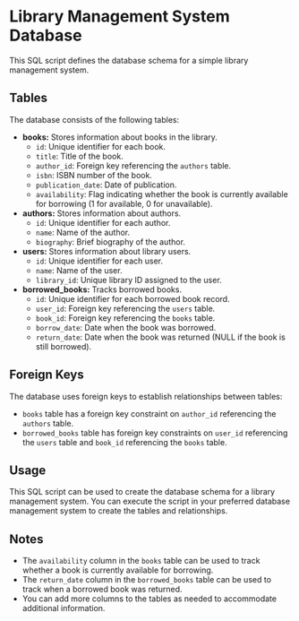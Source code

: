 # Library Management System Database

This SQL script defines the database schema for a simple library management system.

## Tables

The database consists of the following tables:

* **books:** Stores information about books in the library.
    * `id`: Unique identifier for each book.
    * `title`: Title of the book.
    * `author_id`: Foreign key referencing the `authors` table.
    * `isbn`: ISBN number of the book.
    * `publication_date`: Date of publication.
    * `availability`: Flag indicating whether the book is currently available for borrowing (1 for available, 0 for unavailable).
* **authors:** Stores information about authors.
    * `id`: Unique identifier for each author.
    * `name`: Name of the author.
    * `biography`: Brief biography of the author.
* **users:** Stores information about library users.
    * `id`: Unique identifier for each user.
    * `name`: Name of the user.
    * `library_id`: Unique library ID assigned to the user.
* **borrowed_books:** Tracks borrowed books.
    * `id`: Unique identifier for each borrowed book record.
    * `user_id`: Foreign key referencing the `users` table.
    * `book_id`: Foreign key referencing the `books` table.
    * `borrow_date`: Date when the book was borrowed.
    * `return_date`: Date when the book was returned (NULL if the book is still borrowed).

## Foreign Keys

The database uses foreign keys to establish relationships between tables:

* `books` table has a foreign key constraint on `author_id` referencing the `authors` table.
* `borrowed_books` table has foreign key constraints on `user_id` referencing the `users` table and `book_id` referencing the `books` table.

## Usage

This SQL script can be used to create the database schema for a library management system. You can execute the script in your preferred database management system to create the tables and relationships.

## Notes

* The `availability` column in the `books` table can be used to track whether a book is currently available for borrowing.
* The `return_date` column in the `borrowed_books` table can be used to track when a borrowed book was returned.
* You can add more columns to the tables as needed to accommodate additional information.

